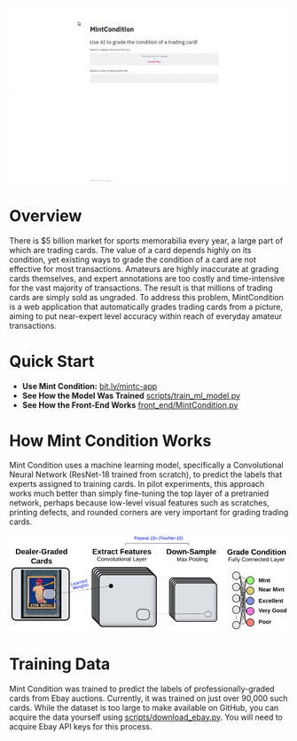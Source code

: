 <p align="center">
<img src = "mint_condition_readme_demo.gif" size="130%">
</center>

# Overview
There is $5 billion market for sports memorabilia every year, a large part of which are trading cards. The value of a card depends highly on its condition, yet existing ways to grade the condition of a card are not effective for most transactions. Amateurs are highly inaccurate at grading cards themselves, and expert annotations are too costly and time-intensive for the vast majority of transactions. The result is that millions of trading cards are simply sold as ungraded. To address this problem, MintCondition is a web application that automatically grades trading cards from a picture, aiming to put near-expert level accuracy within reach of everyday amateur transactions.

# Quick Start
* **Use Mint Condition:** [bit.ly/mintc-app](bit.ly/mintc-app)
* **See How the Model Was Trained** [scripts/train_ml_model.py](scripts/train_ml_model.py)
* **See How the Front-End Works** [front_end/MintCondition.py](front_end/MintCondition.py)

# How Mint Condition Works
Mint Condition uses a machine learning model, specifically a Convolutional Neural Network (ResNet-18 trained from scratch), to predict the labels that experts assigned to training cards. In pilot experiments, this approach works much better than simply fine-tuning the top layer of a pretranied network, perhaps because low-level visual features such as scratches, printing defects, and rounded corners are very important for grading trading cards.

![](model_figure.png)

# Training Data
Mint Condition was trained to predict the labels of professionally-graded cards from Ebay auctions. Currently, it was trained on just over 90,000 such cards. While the dataset is too large to make available on GitHub, you can acquire the data yourself using [scripts/download_ebay.py](scripts/download_ebay.py). You will need to acquire Ebay API keys for this process.


